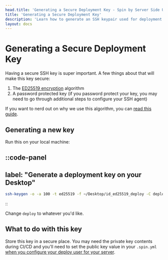 ```yaml
---
head.title: 'Generating a Secure Deployment Key - Spin by Server Side Up'
title: 'Generating a Secure Deployment Key'
description: 'Learn how to generate an SSH keypair used for deployment.'
layout: docs
---
```


# Generating a Secure Deployment Key
Having a secure SSH key is super important. A few things about that will make this key secure:

1. The [ED25519 encryption](https://ed25519.cr.yp.to/) algorithm
2. A password protected key (if you password protect your key, you may need to go through additional steps to configure your SSH agent)

If you want to nerd out on why we use this algorithm, you can [read this guide](https://blog.g3rt.nl/upgrade-your-ssh-keys.html).


## Generating a new key

Run this on your local machine:

::code-panel
---
label: "Generate a deployment key on your Desktop"
---
```bash
ssh-keygen -o -a 100 -t ed25519 -f ~/Desktop/id_ed25519_deploy -C deploy
```
::

Change `deploy` to whatever you'd like.

## What to do with this key
Store this key in a secure place. You may need the private key contents during CI/CD and you'll need to set the public key value in your `.spin.yml` [when you configure your deploy user for your server](/docs/guide/preparing-your-servers-for-spin#configure-other-server-settings).